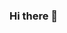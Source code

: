### Hi there 👋

<!--
**bonaventureogeto/bonaventureogeto** is a ✨ _special_ ✨ repository because its `README.md` (this file) appears on your GitHub profile.

### 👯 I’m looking to collaborate on django projects


